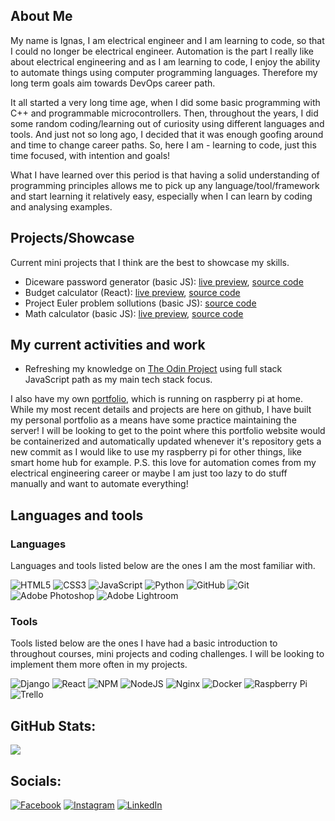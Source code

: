 ## About Me

My name is Ignas, I am electrical engineer and I am learning to code, so that I could no longer be electrical engineer. Automation is the part I really like about electrical engineering and as I am learning to code, I enjoy the ability to automate things using computer programming languages. Therefore my long term goals aim towards DevOps career path.

It all started a very long time age, when I did some basic programming with C++ and programmable microcontrollers. Then, throughout the years, I did some random coding/learning out of curiosity using different languages and tools. And just not so long ago, I decided that it was enough goofing around and time to change career paths. So, here I am - learning to code, just this time focused, with intention and goals!

What I have learned over this period is that having a solid understanding of programming principles allows me to pick up any language/tool/framework and start learning it relatively easy, especially when I can learn by coding and analysing examples.

## Projects/Showcase
Current mini projects that I think are the best to showcase my skills.

* Diceware password generator (basic JS): [live preview](https://ignasc.github.io/diceware-password-generator/), [source code](https://github.com/ignasc/diceware-password-generator)
* Budget calculator (React): [live preview](https://www.ignasc.lt/projects/personal-budget-app/), [source code](https://github.com/ignasc/personal-budget-app)
* Project Euler problem sollutions (basic JS): [source code](https://github.com/ignasc/coding_challenges_projecteuler)
* Math calculator (basic JS): [live preview](https://ignasc.github.io/projectodin-foundations-project-4-calculator/), [source code](https://github.com/ignasc/projectodin-foundations-project-4-calculator)

## My current activities and work

* Refreshing my knowledge on [The Odin Project](https://www.theodinproject.com/) using full stack JavaScript path as my main tech stack focus.

I also have my own [portfolio](https://www.ignasc.lt/), which is running on raspberry pi at home. While my most recent details and projects are here on github, I have built my personal portfolio as a means have some practice maintaining the server! I will be looking to get to the point where this portfolio website would be containerized and automatically updated whenever it's repository gets a new commit as I would like to use my raspberry pi for other things, like smart home hub for example. P.S. this love for automation comes from my electrical engineering career or maybe I am just too lazy to do stuff manually and want to automate everything!

## Languages and tools

### Languages
Languages and tools listed below are the ones I am the most familiar with.

![HTML5](https://img.shields.io/badge/html5-%23E34F26.svg?style=for-the-badge&logo=html5&logoColor=white)
![CSS3](https://img.shields.io/badge/css3-%231572B6.svg?style=for-the-badge&logo=css3&logoColor=white)
![JavaScript](https://img.shields.io/badge/javascript-%23323330.svg?style=for-the-badge&logo=javascript&logoColor=%23F7DF1E)
![Python](https://img.shields.io/badge/python-3670A0?style=for-the-badge&logo=python&logoColor=ffdd54)
![GitHub](https://img.shields.io/badge/github-%23121011.svg?style=for-the-badge&logo=github&logoColor=white)
![Git](https://img.shields.io/badge/git-%23F05033.svg?style=for-the-badge&logo=git&logoColor=white)
![Adobe Photoshop](https://img.shields.io/badge/adobe%20photoshop-%2331A8FF.svg?style=for-the-badge&logo=adobe%20photoshop&logoColor=white)
![Adobe Lightroom](https://img.shields.io/badge/Adobe%20Lightroom-31A8FF.svg?style=for-the-badge&logo=Adobe%20Lightroom&logoColor=white)

### Tools
Tools listed below are the ones I have had a basic introduction to throughout courses, mini projects and coding challenges. I will be looking to implement them more often in my projects.

![Django](https://img.shields.io/badge/django-%23092E20.svg?style=for-the-badge&logo=django&logoColor=white)
![React](https://img.shields.io/badge/react-%2320232a.svg?style=for-the-badge&logo=react&logoColor=%2361DAFB)
![NPM](https://img.shields.io/badge/NPM-%23CB3837.svg?style=for-the-badge&logo=npm&logoColor=white)
![NodeJS](https://img.shields.io/badge/node.js-6DA55F?style=for-the-badge&logo=node.js&logoColor=white)
![Nginx](https://img.shields.io/badge/nginx-%23009639.svg?style=for-the-badge&logo=nginx&logoColor=white)
![Docker](https://img.shields.io/badge/docker-%230db7ed.svg?style=for-the-badge&logo=docker&logoColor=white)
![Raspberry Pi](https://img.shields.io/badge/-RaspberryPi-C51A4A?style=for-the-badge&logo=Raspberry-Pi)
![Trello](https://img.shields.io/badge/Trello-%23026AA7.svg?style=for-the-badge&logo=Trello&logoColor=white)

## GitHub Stats:
![](https://github-readme-stats.vercel.app/api/top-langs/?username=ignasc&theme=onedark&hide_border=false&include_all_commits=false&count_private=false&layout=compact)

## Socials:
[![Facebook](https://img.shields.io/badge/Facebook-%231877F2.svg?logo=Facebook&logoColor=white)](https://facebook.com/esu.ignas) [![Instagram](https://img.shields.io/badge/Instagram-%23E4405F.svg?logo=Instagram&logoColor=white)](https://instagram.com/ignas.c) [![LinkedIn](https://img.shields.io/badge/LinkedIn-%230077B5.svg?logo=linkedin&logoColor=white)](https://linkedin.com/in/ignasc)
<!---
ignasc/my-profile-readme is a ✨ special ✨ repository because its `README.md` (this file) appears on your GitHub profile.
You can click the Preview link to take a look at your changes.
--->
